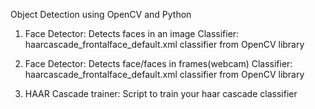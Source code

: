 Object Detection using OpenCV and Python

1. 	Face Detector: Detects faces in an image
	Classifier: haarcascade_frontalface_default.xml classifier from OpenCV library


2. 	Face Detector: Detects face/faces in frames(webcam)
	Classifier: haarcascade_frontalface_default.xml classifier from OpenCV library

3. HAAR Cascade trainer: Script to train your haar cascade classifier
